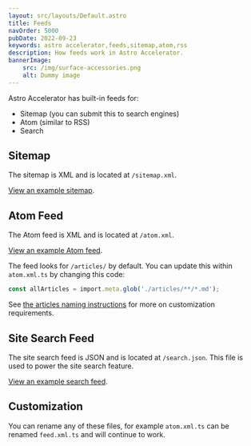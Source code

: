 ```yaml
---
layout: src/layouts/Default.astro
title: Feeds
navOrder: 5000
pubDate: 2022-09-23
keywords: astro accelerator,feeds,sitemap,atom,rss
description: How feeds work in Astro Accelerator.
bannerImage:
    src: /img/surface-accessories.png
    alt: Dummy image
---
```


Astro Accelerator has built-in feeds for:

- Sitemap (you can submit this to search engines)
- Atom (similar to RSS)
- Search

## Sitemap

The sitemap is XML and is located at `/sitemap.xml`.

[View an example sitemap](/sitemap.xml).

## Atom Feed

The Atom feed is XML and is located at `/atom.xml`.

[View an example Atom feed](/atom.xml).

The feed looks for `/articles/` by default. You can update this within `atom.xml.ts` by changing this code:

```typescript
const allArticles = import.meta.glob('./articles/**/*.md');
```

See [the articles naming instructions](/features/articles/#using-different-article-names) for more on customization requirements.

## Site Search Feed

The site search feed is JSON and is located at `/search.json`. This file is used to power the site search feature.

[View an example search feed](/search.json).

## Customization

You can rename any of these files, for example `atom.xml.ts` can be renamed `feed.xml.ts` and will continue to work.